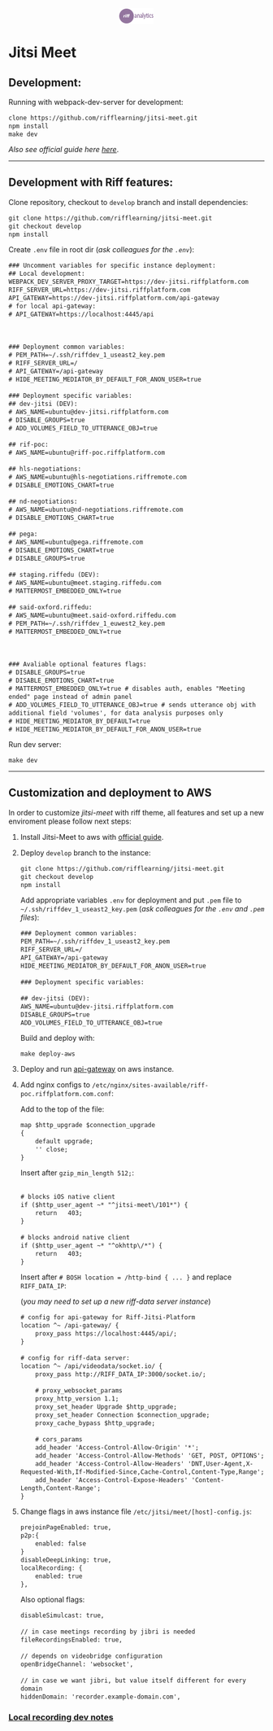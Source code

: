 <p align="center"><img align="center" src="images/jitsilogo.png" /></p>

# Jitsi Meet
## Development:
Running with webpack-dev-server for development:
```
clone https://github.com/rifflearning/jitsi-meet.git
npm install
make dev
```
*Also see official guide here [here](https://jitsi.github.io/handbook/docs/dev-guide/dev-guide-web)*.

---
## Development with Riff features:

Clone repository, checkout to `develop` branch and install dependencies:

```
git clone https://github.com/rifflearning/jitsi-meet.git
git checkout develop
npm install
```

Create `.env` file in root dir (*ask colleagues for the `.env`*):

```
### Uncomment variables for specific instance deployment:
## Local development:
WEBPACK_DEV_SERVER_PROXY_TARGET=https://dev-jitsi.riffplatform.com
RIFF_SERVER_URL=https://dev-jitsi.riffplatform.com 
API_GATEWAY=https://dev-jitsi.riffplatform.com/api-gateway
# for local api-gateway:
# API_GATEWAY=https://localhost:4445/api



### Deployment common variables:
# PEM_PATH=~/.ssh/riffdev_1_useast2_key.pem
# RIFF_SERVER_URL=/
# API_GATEWAY=/api-gateway
# HIDE_MEETING_MEDIATOR_BY_DEFAULT_FOR_ANON_USER=true

### Deployment specific variables:
## dev-jitsi (DEV):
# AWS_NAME=ubuntu@dev-jitsi.riffplatform.com
# DISABLE_GROUPS=true
# ADD_VOLUMES_FIELD_TO_UTTERANCE_OBJ=true

## rif-poc:
# AWS_NAME=ubuntu@riff-poc.riffplatform.com

## hls-negotiations:
# AWS_NAME=ubuntu@hls-negotiations.riffremote.com
# DISABLE_EMOTIONS_CHART=true

## nd-negotiations:
# AWS_NAME=ubuntu@nd-negotiations.riffremote.com
# DISABLE_EMOTIONS_CHART=true

## pega:
# AWS_NAME=ubuntu@pega.riffremote.com
# DISABLE_EMOTIONS_CHART=true
# DISABLE_GROUPS=true

## staging.riffedu (DEV):
# AWS_NAME=ubuntu@meet.staging.riffedu.com
# MATTERMOST_EMBEDDED_ONLY=true

## said-oxford.riffedu:
# AWS_NAME=ubuntu@meet.said-oxford.riffedu.com
# PEM_PATH=~/.ssh/riffdev_1_euwest2_key.pem
# MATTERMOST_EMBEDDED_ONLY=true



### Avaliable optional features flags:
# DISABLE_GROUPS=true
# DISABLE_EMOTIONS_CHART=true
# MATTERMOST_EMBEDDED_ONLY=true # disables auth, enables "Meeting ended" page instead of admin panel
# ADD_VOLUMES_FIELD_TO_UTTERANCE_OBJ=true # sends utterance obj with additional field 'volumes', for data analysis purposes only
# HIDE_MEETING_MEDIATOR_BY_DEFAULT=true
# HIDE_MEETING_MEDIATOR_BY_DEFAULT_FOR_ANON_USER=true
```

Run dev server:

```
make dev
```
---
## Customization and deployment to AWS
In order to customize *jitsi-meet* with riff theme, all features and set up a new enviroment please follow next steps:

1. Install Jitsi-Meet to aws with [official guide](https://jitsi.github.io/handbook/docs/devops-guide/devops-guide-quickstart).

2. Deploy `develop` branch to the instance:
    ```
    git clone https://github.com/rifflearning/jitsi-meet.git
    git checkout develop
    npm install
    ```
    Add appropriate variables `.env` for deployment and put `.pem` file to `~/.ssh/riffdev_1_useast2_key.pem` (*ask colleagues for the `.env` and `.pem` files*):
    ```
    ### Deployment common variables:
    PEM_PATH=~/.ssh/riffdev_1_useast2_key.pem
    RIFF_SERVER_URL=/
    API_GATEWAY=/api-gateway
    HIDE_MEETING_MEDIATOR_BY_DEFAULT_FOR_ANON_USER=true

    ### Deployment specific variables:

    ## dev-jitsi (DEV):
    AWS_NAME=ubuntu@dev-jitsi.riffplatform.com
    DISABLE_GROUPS=true
    ADD_VOLUMES_FIELD_TO_UTTERANCE_OBJ=true
    ```
    Build and deploy with:
    ```
    make deploy-aws
    ```
3. Deploy and run [api-gateway](https://github.com/rifflearning/riff-jitsi-platform/tree/main/api-gateway) on aws instance.
4. Add nginx configs to `/etc/nginx/sites-available/riff-poc.riffplatform.com.conf`:

    Add to the top of the file:
    ```
    map $http_upgrade $connection_upgrade
    {
        default upgrade;
        '' close;
    }
    ```
    Insert after `gzip_min_length 512;`:
    ```
    
    # blocks iOS native client
    if ($http_user_agent ~* "^jitsi-meet\/101*") {
        return   403;
    }

    # blocks android native client
    if ($http_user_agent ~* "^okhttp\/*") {
        return   403;
    }
    ```
    Insert after `# BOSH location = /http-bind { ... }` and replace `RIFF_DATA_IP`:
    
    (*you may need to set up a new riff-data server instance*)
    ```
    # config for api-gateway for Riff-Jitsi-Platform
    location ^~ /api-gateway/ {
        proxy_pass https://localhost:4445/api/;
    }

    # config for riff-data server:
    location ^~ /api/videodata/socket.io/ {
        proxy_pass http://RIFF_DATA_IP:3000/socket.io/;

        # proxy_websocket_params
        proxy_http_version 1.1;
        proxy_set_header Upgrade $http_upgrade;
        proxy_set_header Connection $connection_upgrade;
        proxy_cache_bypass $http_upgrade;

        # cors_params
        add_header 'Access-Control-Allow-Origin' '*';
        add_header 'Access-Control-Allow-Methods' 'GET, POST, OPTIONS';
        add_header 'Access-Control-Allow-Headers' 'DNT,User-Agent,X-Requested-With,If-Modified-Since,Cache-Control,Content-Type,Range';
        add_header 'Access-Control-Expose-Headers' 'Content-Length,Content-Range';
    }

    ```
5. Change flags in aws instance file `/etc/jitsi/meet/[host]-config.js`:
    ```
    prejoinPageEnabled: true,
    p2p:{
        enabled: false
    }
    disableDeepLinking: true,
    localRecording: {
        enabled: true
    },
    ```
    Also optional flags:
    ```
    disableSimulcast: true,

    // in case meetings recording by jibri is needed
    fileRecordingsEnabled: true, 

    // depends on videobridge configuration
    openBridgeChannel: 'websocket',

    // in case we want jibri, but value itself different for every domain
    hiddenDomain: 'recorder.example-domain.com',
    ```
### [Local recording dev notes](react/features/riff-platform/docs/LOCALRECDEVNOTES.md)
